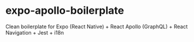 # expo-apollo-boilerplate
Clean boilerplate for Expo (React Native) + React Apollo (GraphQL) + React Navigation + Jest + i18n

